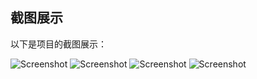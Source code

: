 

## 截图展示

以下是项目的截图展示：

![Screenshot](https://raw.githubusercontent.com/lyt0217/lyt.ck.git/main/1.png)
![Screenshot](https://raw.githubusercontent.com/lyt0217/lyt.ck.git/main/2.png)
![Screenshot](https://raw.githubusercontent.com/lyt0217/lyt.ck.git/main/3.png)
![Screenshot](https://raw.githubusercontent.com/lyt0217/lyt.ck.git/main/4.png)